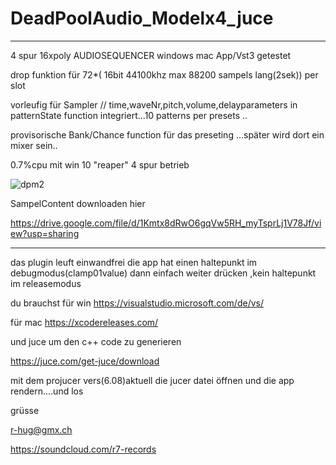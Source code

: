 # DeadPoolAudio_Modelx4_juce
****************************************************************************************************************
4 spur 16xpoly AUDIOSEQUENCER windows mac App/Vst3 getestet 

drop funktion für 72*( 16bit 44100khz max 88200 sampels lang(2sek)) per slot 

vorleufig für Sampler // time,waveNr,pitch,volume,delayparameters in patternState function integriert...10 patterns per presets ..

provisorische Bank/Chance function für das preseting ...später wird dort ein mixer sein..

0.7%cpu mit win 10 "reaper" 4 spur betrieb


![dpm2](https://user-images.githubusercontent.com/13609732/139586179-2b4bd5e5-59c5-4a03-a7e1-c0f52a41909d.PNG)


SampelContent downloaden hier

https://drive.google.com/file/d/1Kmtx8dRwO6gqVw5RH_myTsprLj1V78Jf/view?usp=sharing

******************************************************************************************************************

das plugin leuft einwandfrei die app hat einen haltepunkt im debugmodus(clamp01value)
dann einfach weiter drücken ,kein haltepunkt im releasemodus

du brauchst
für win https://visualstudio.microsoft.com/de/vs/


für mac https://xcodereleases.com/


            
und juce um den c++ code zu generieren



https://juce.com/get-juce/download


mit dem projucer vers(6.08)aktuell die jucer datei öffnen 
und die app rendern....und los

grüsse

r-hug@gmx.ch


https://soundcloud.com/r7-records

